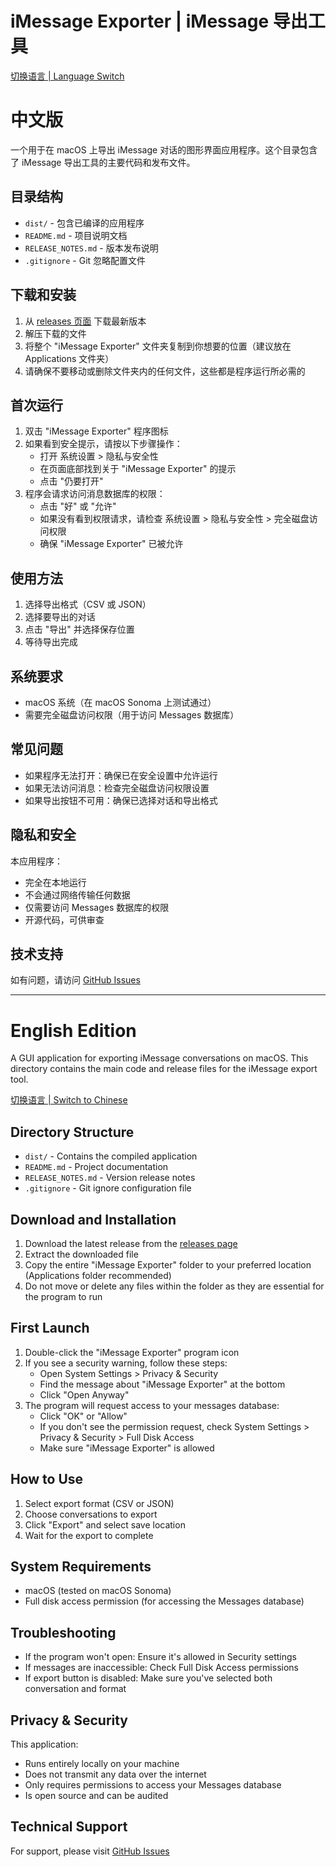 # iMessage Exporter | iMessage 导出工具

[切换语言 | Language Switch](#english-edition)

# 中文版

一个用于在 macOS 上导出 iMessage 对话的图形界面应用程序。这个目录包含了 iMessage 导出工具的主要代码和发布文件。

## 目录结构

- `dist/` - 包含已编译的应用程序
- `README.md` - 项目说明文档
- `RELEASE_NOTES.md` - 版本发布说明
- `.gitignore` - Git 忽略配置文件

## 下载和安装

1. 从 [releases 页面](https://github.com/cheercheung/export-message/releases) 下载最新版本
2. 解压下载的文件
3. 将整个 "iMessage Exporter" 文件夹复制到你想要的位置（建议放在 Applications 文件夹）
4. 请确保不要移动或删除文件夹内的任何文件，这些都是程序运行所必需的

## 首次运行

1. 双击 "iMessage Exporter" 程序图标
2. 如果看到安全提示，请按以下步骤操作：
   - 打开 系统设置 > 隐私与安全性
   - 在页面底部找到关于 "iMessage Exporter" 的提示
   - 点击 "仍要打开"
3. 程序会请求访问消息数据库的权限：
   - 点击 "好" 或 "允许"
   - 如果没有看到权限请求，请检查 系统设置 > 隐私与安全性 > 完全磁盘访问权限
   - 确保 "iMessage Exporter" 已被允许

## 使用方法

1. 选择导出格式（CSV 或 JSON）
2. 选择要导出的对话
3. 点击 "导出" 并选择保存位置
4. 等待导出完成

## 系统要求

- macOS 系统（在 macOS Sonoma 上测试通过）
- 需要完全磁盘访问权限（用于访问 Messages 数据库）

## 常见问题

- 如果程序无法打开：确保已在安全设置中允许运行
- 如果无法访问消息：检查完全磁盘访问权限设置
- 如果导出按钮不可用：确保已选择对话和导出格式

## 隐私和安全

本应用程序：
- 完全在本地运行
- 不会通过网络传输任何数据
- 仅需要访问 Messages 数据库的权限
- 开源代码，可供审查

## 技术支持

如有问题，请访问 [GitHub Issues](https://github.com/cheercheung/export-message/issues)

---

# English Edition

A GUI application for exporting iMessage conversations on macOS. This directory contains the main code and release files for the iMessage export tool.

[切换语言 | Switch to Chinese](#中文版)

## Directory Structure

- `dist/` - Contains the compiled application
- `README.md` - Project documentation
- `RELEASE_NOTES.md` - Version release notes
- `.gitignore` - Git ignore configuration file

## Download and Installation

1. Download the latest release from the [releases page](https://github.com/cheercheung/export-message/releases)
2. Extract the downloaded file
3. Copy the entire "iMessage Exporter" folder to your preferred location (Applications folder recommended)
4. Do not move or delete any files within the folder as they are essential for the program to run

## First Launch

1. Double-click the "iMessage Exporter" program icon
2. If you see a security warning, follow these steps:
   - Open System Settings > Privacy & Security
   - Find the message about "iMessage Exporter" at the bottom
   - Click "Open Anyway"
3. The program will request access to your messages database:
   - Click "OK" or "Allow"
   - If you don't see the permission request, check System Settings > Privacy & Security > Full Disk Access
   - Make sure "iMessage Exporter" is allowed

## How to Use

1. Select export format (CSV or JSON)
2. Choose conversations to export
3. Click "Export" and select save location
4. Wait for the export to complete

## System Requirements

- macOS (tested on macOS Sonoma)
- Full disk access permission (for accessing the Messages database)

## Troubleshooting

- If the program won't open: Ensure it's allowed in Security settings
- If messages are inaccessible: Check Full Disk Access permissions
- If export button is disabled: Make sure you've selected both conversation and format

## Privacy & Security

This application:
- Runs entirely locally on your machine
- Does not transmit any data over the internet
- Only requires permissions to access your Messages database
- Is open source and can be audited

## Technical Support

For support, please visit [GitHub Issues](https://github.com/cheercheung/export-message/issues) 